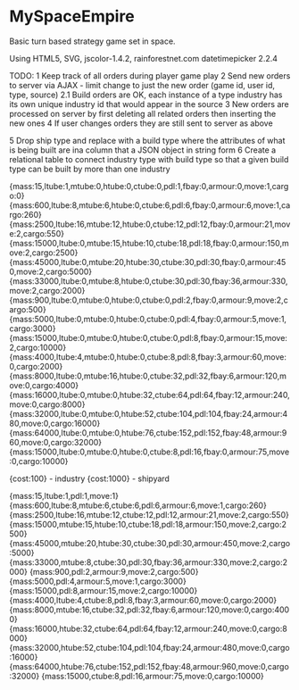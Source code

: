 MySpaceEmpire
=============
Basic turn based strategy game set in space.

Using HTML5, SVG, jscolor-1.4.2, rainforestnet.com datetimepicker 2.2.4

TODO:
1	Keep track of all orders during player game play
2	Send new orders to server via AJAX - limit change to just the new order (game id, user id, type, source)
	2.1	Build orders are OK, each instance of a type industry has its own unique industry id that would appear in the source 
3	New orders are processed on server by first deleting all related orders then inserting the new ones
4	If user changes orders they are still sent to server as above

5	Drop ship type and replace with a build type where the attributes of what is being built are ina column that a JSON object in string form
6	Create a relational table to connect industry type with build type so that a given build type can be built by more than one industry

{mass:15,ltube:1,mtube:0,htube:0,ctube:0,pdl:1,fbay:0,armour:0,move:1,cargo:0}
{mass:600,ltube:8,mtube:6,htube:0,ctube:6,pdl:6,fbay:0,armour:6,move:1,cargo:260}
{mass:2500,ltube:16,mtube:12,htube:0,ctube:12,pdl:12,fbay:0,armour:21,move:2,cargo:550}
{mass:15000,ltube:0,mtube:15,htube:10,ctube:18,pdl:18,fbay:0,armour:150,move:2,cargo:2500}
{mass:45000,ltube:0,mtube:20,htube:30,ctube:30,pdl:30,fbay:0,armour:450,move:2,cargo:5000}
{mass:33000,ltube:0,mtube:8,htube:0,ctube:30,pdl:30,fbay:36,armour:330,move:2,cargo:2000}
{mass:900,ltube:0,mtube:0,htube:0,ctube:0,pdl:2,fbay:0,armour:9,move:2,cargo:500}
{mass:5000,ltube:0,mtube:0,htube:0,ctube:0,pdl:4,fbay:0,armour:5,move:1,cargo:3000}
{mass:15000,ltube:0,mtube:0,htube:0,ctube:0,pdl:8,fbay:0,armour:15,move:2,cargo:10000}
{mass:4000,ltube:4,mtube:0,htube:0,ctube:8,pdl:8,fbay:3,armour:60,move:0,cargo:2000}
{mass:8000,ltube:0,mtube:16,htube:0,ctube:32,pdl:32,fbay:6,armour:120,move:0,cargo:4000}
{mass:16000,ltube:0,mtube:0,htube:32,ctube:64,pdl:64,fbay:12,armour:240,move:0,cargo:8000}
{mass:32000,ltube:0,mtube:0,htube:52,ctube:104,pdl:104,fbay:24,armour:480,move:0,cargo:16000}
{mass:64000,ltube:0,mtube:0,htube:76,ctube:152,pdl:152,fbay:48,armour:960,move:0,cargo:32000}
{mass:15000,ltube:0,mtube:0,htube:0,ctube:8,pdl:16,fbay:0,armour:75,move:0,cargo:10000}

{cost:100} - industry
{cost:1000} - shipyard



{mass:15,ltube:1,pdl:1,move:1}
{mass:600,ltube:8,mtube:6,ctube:6,pdl:6,armour:6,move:1,cargo:260}
{mass:2500,ltube:16,mtube:12,ctube:12,pdl:12,armour:21,move:2,cargo:550}
{mass:15000,mtube:15,htube:10,ctube:18,pdl:18,armour:150,move:2,cargo:2500}
{mass:45000,mtube:20,htube:30,ctube:30,pdl:30,armour:450,move:2,cargo:5000}
{mass:33000,mtube:8,ctube:30,pdl:30,fbay:36,armour:330,move:2,cargo:2000}
{mass:900,pdl:2,armour:9,move:2,cargo:500}
{mass:5000,pdl:4,armour:5,move:1,cargo:3000}
{mass:15000,pdl:8,armour:15,move:2,cargo:10000}
{mass:4000,ltube:4,ctube:8,pdl:8,fbay:3,armour:60,move:0,cargo:2000}
{mass:8000,mtube:16,ctube:32,pdl:32,fbay:6,armour:120,move:0,cargo:4000}
{mass:16000,htube:32,ctube:64,pdl:64,fbay:12,armour:240,move:0,cargo:8000}
{mass:32000,htube:52,ctube:104,pdl:104,fbay:24,armour:480,move:0,cargo:16000}
{mass:64000,htube:76,ctube:152,pdl:152,fbay:48,armour:960,move:0,cargo:32000}
{mass:15000,ctube:8,pdl:16,armour:75,move:0,cargo:10000}
